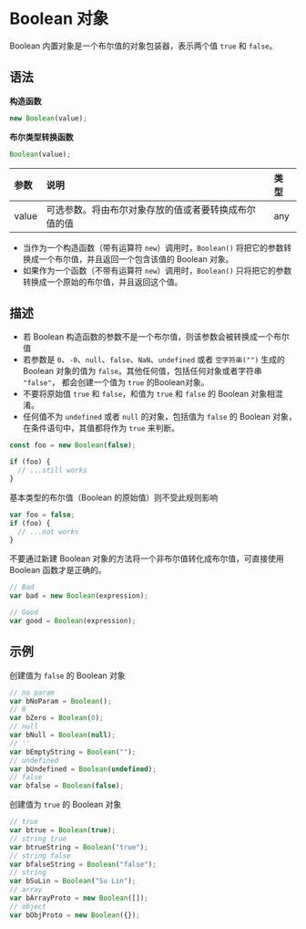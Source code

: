 # Boolean 对象

Boolean 内置对象是一个布尔值的对象包装器，表示两个值 `true` 和 `false`。

## 语法

**构造函数**

```js
new Boolean(value);
```

**布尔类型转换函数**

```js
Boolean(value);
```

| 参数  | 说明                                                 | 类型 |
| :---- | :--------------------------------------------------- | :--- |
| value | 可选参数。将由布尔对象存放的值或者要转换成布尔值的值 | any  |

- 当作为一个构造函数（带有运算符 `new`）调用时，`Boolean()` 将把它的参数转换成一个布尔值，并且返回一个包含该值的 Boolean 对象。
- 如果作为一个函数（不带有运算符 `new`）调用时，`Boolean()` 只将把它的参数转换成一个原始的布尔值，并且返回这个值。

## 描述

- 若 Boolean 构造函数的参数不是一个布尔值，则该参数会被转换成一个布尔值
- 若参数是 `0`、`-0`、`null`、`false`、`NaN`、`undefined` 或者 `空字符串("")` 生成的 Boolean 对象的值为 `false`。其他任何值，包括任何对象或者字符串 `"false"`， 都会创建一个值为 `true` 的Boolean对象。
- 不要将原始值 `true` 和 `false`，和值为 `true` 和 `false` 的 Boolean 对象相混淆。
- 任何值不为 `undefined` 或者 `null` 的对象，包括值为 `false` 的 Boolean 对象，在条件语句中，其值都将作为 `true` 来判断。

```js
const foo = new Boolean(false);

if (foo) {
  // ...still works
}
```

基本类型的布尔值（Boolean 的原始值）则不受此规则影响

```js
var foo = false;
if (foo) {
  // ...not works
}
```

不要通过新建 Boolean 对象的方法将一个非布尔值转化成布尔值，可直接使用 Boolean 函数才是正确的。

```js
// Bad
var bad = new Boolean(expression);

// Good
var good = Boolean(expression);
```

## 示例

创建值为 `false` 的 Boolean 对象

```js
// no param
var bNoParam = Boolean();
// 0
var bZero = Boolean(0);
// null
var bNull = Boolean(null);
// ''
var bEmptyString = Boolean("");
// undefined
var bUndefined = Boolean(undefined);
// false
var bfalse = Boolean(false);
```

创建值为 `true` 的 Boolean 对象

```js
// true
var btrue = Boolean(true);
// string true
var btrueString = Boolean("true");
// string false
var bfalseString = Boolean("false");
// string
var bSuLin = Boolean("Su Lin");
// array
var bArrayProto = new Boolean([]);
// object
var bObjProto = new Boolean({});
```



